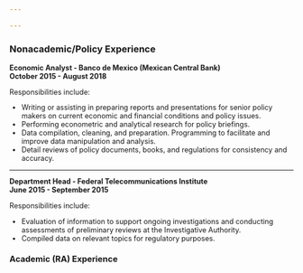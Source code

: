 ```yaml
---

---
```


### Nonacademic/Policy Experience
  
<span style="font-size: 0.9em;">
  
**Economic Analyst - Banco de Mexico (Mexican Central Bank)**  
**October 2015 - August 2018**

Responsibilities include:
- Writing or assisting in preparing reports and presentations for senior policy makers on current economic and financial conditions and policy issues.
- Performing econometric and analytical research for policy briefings.
- Data compilation, cleaning, and preparation. Programming to facilitate and improve data manipulation and analysis.
- Detail reviews of policy documents, books, and regulations for consistency and accuracy.

---

**Department Head - Federal Telecommunications Institute**  
**June 2015 - September 2015**

Responsibilities include:
- Evaluation of information to support ongoing investigations and conducting assessments of preliminary reviews at the Investigative Authority.
- Compiled data on relevant topics for regulatory purposes.



### Academic (RA) Experience

</span>
